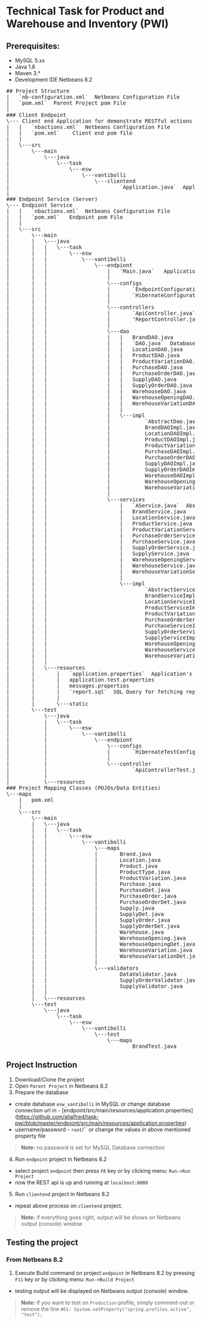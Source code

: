 #  Technical Task for Product and Warehouse and Inventory (PWI) 

## Prerequisites:
* MySQL 5.xx
* Java 1.8 
* Maven 3.*
* Development IDE Netbeans 8.2
<pre>
## Project Structure 
|   `nb-configuration.xml`  Netbeans Configuration File
|   `pom.xml`  Parent Project pom File
|
### Client Endpoint
\--- Client end Application for demonstrate RESTful actions
|   |   `nbactions.xml`  Netbeans Configuration File
|   |   `pom.xml`    Client end pom file
|   |
|   \---src
|       \---main
|           \---java
|               \---task
|                   \---esw
|                       \---vantibolli
|                           \---clientend
|                                   `Application.java`  Application Startup Class with main(String[]) methods action flow.
|       
### Endpoint Service (Server)
\--- Endpiont Service 
|   |   `nbactions.xml`  Netbeans Configuration File
|   |   `pom.xml`   Endpoint pom File
|   |
|   \---src
|       \---main
|       |   \---java
|       |   |   \---task
|       |   |       \---esw
|       |   |           \---vantibolli
|       |   |               \---endpiont
|       |   |                   |   `Main.java`   Application Startup Class with main(String[]) method for 
|       |   |                   |
|       |   |                   \---configs
|       |   |                   |       `EndpointConfiguration.java`   Endpoint Configurations
|       |   |                   |       `HibernateConfiguration.java`  Hibernate Configurations
|       |   |                   |
|       |   |                   \---controllers
|       |   |                   |       `ApiController.java`  Application Program Interface  Controller (Responsible for RESTful Class as GET,POST,PUT/PATCH,DELETE
|       |   |                   |       'ReportController.java'  Controller for Reporting Calls
|       |   |                   |
|       |   |                   \---dao
|       |   |                   |   |   BrandDAO.java
|       |   |                   |   |   `DAO.java`  Database logics Interface Class
|       |   |                   |   |   LocationDAO.java
|       |   |                   |   |   ProductDAO.java
|       |   |                   |   |   ProductVariationDAO.java
|       |   |                   |   |   PurchaseDAO.java
|       |   |                   |   |   PurchaseOrderDAO.java
|       |   |                   |   |   SupplyDAO.java
|       |   |                   |   |   SupplyOrderDAO.java
|       |   |                   |   |   WarehouseDAO.java
|       |   |                   |   |   WarehouseOpeningDAO.java
|       |   |                   |   |   WarehouseVariationDAO.java
|       |   |                   |   |
|       |   |                   |   \---impl
|       |   |                   |           `AbstractDao.java`  Database logics Implemented Class
|       |   |                   |           BrandDAOImpl.java
|       |   |                   |           LocationDAOImpl.java
|       |   |                   |           ProductDAOImpl.java
|       |   |                   |           ProductVariationDAOImpl.java
|       |   |                   |           PurchaseDAOImpl.java
|       |   |                   |           PurchaseOrderDAOImpl.java
|       |   |                   |           SupplyDAOImpl.java
|       |   |                   |           SupplyOrderDAOImpl.java
|       |   |                   |           WarehouseDAOImpl.java
|       |   |                   |           WarehouseOpeningDAOImpl.java
|       |   |                   |           WarehouseVariationDAOImpl.java
|       |   |                   |
|       |   |                   \---services
|       |   |                       |   `AService.java`  Abstract Service Interface Class (See DAO)
|       |   |                       |   BrandService.java
|       |   |                       |   LocationService.java
|       |   |                       |   ProductService.java
|       |   |                       |   ProductVariationService.java
|       |   |                       |   PurchaseOrderService.java
|       |   |                       |   PurchaseService.java
|       |   |                       |   SupplyOrderService.java
|       |   |                       |   SupplyService.java
|       |   |                       |   WarehouseOpeningService.java
|       |   |                       |   WarehouseService.java
|       |   |                       |   WarehouseVariationService.java
|       |   |                       |
|       |   |                       \---impl
|       |   |                               `AbstractService.java`  Abstract Service Interface Class (AbstractDao)
|       |   |                               BrandServiceImpl.java
|       |   |                               LocationServiceImpl.java
|       |   |                               ProductServiceImpl.java
|       |   |                               ProductVariationServiceImpl.java
|       |   |                               PurchaseOrderServiceImpl.java
|       |   |                               PurchaseServiceImpl.java
|       |   |                               SupplyOrderServiceImpl.java
|       |   |                               SupplyServiceImpl.java
|       |   |                               WarehouseOpeningServiceImpl.java
|       |   |                               WarehouseServiceImpl.java
|       |   |                               WarehouseVariationServiceImpl.java
|       |   |
|       |   \---resources
|       |       |   `application.properties`  Application's Property file for Spring Boot and Hibernate etc.
|       |       |   application.test.properties
|       |       |   messages.properties
|       |       |   `report.sql`  SQL Query for fetching report data from Database  
|       |       |
|       |       \---static
|       \---test
|           \---java
|           |   \---task
|           |       \---esw
|           |           \---vantibolli
|           |               \---endpiont
|           |                   \---configs
|           |                   |       `HibernateTestConfiguration.java`  Hibernate Configurations for Build Tests 
|           |                   |
|           |                   \---controller
|           |                           `ApiControllerTest.java`  Integrated Test Class for also show work-flow of client end
|           |
|           \---resources
### Project Mapping Classes (POJOs/Data Entities)
\---maps
    |   pom.xml
    |
    \---src
        \---main
        |   \---java
        |   |   \---task
        |   |       \---esw
        |   |           \---vantibolli
        |   |               \---maps
        |   |               |       Brand.java
        |   |               |       Location.java
        |   |               |       Product.java
        |   |               |       ProductType.java
        |   |               |       ProductVariation.java
        |   |               |       Purchase.java
        |   |               |       PurchaseDet.java
        |   |               |       PurchaseOrder.java
        |   |               |       PurchaseOrderDet.java
        |   |               |       Supply.java
        |   |               |       SupplyDet.java
        |   |               |       SupplyOrder.java
        |   |               |       SupplyOrderDet.java
        |   |               |       Warehouse.java
        |   |               |       WarehouseOpening.java
        |   |               |       WarehouseOpeningDet.java
        |   |               |       WarehouseVariation.java
        |   |               |       WarehouseVariationDet.java
        |   |               |
        |   |               \---validators
        |   |                       DataValidator.java
        |   |                       SupplyOrderValidator.java
        |   |                       SupplyValidator.java
        |   |
        |   \---resources
        \---test
            \---java
                \---task
                    \---esw
                        \---vantibolli
                            \---test
                                \---maps
                                        BrandTest.java
</pre>
## Project Instruction
1. Download/Clone the project 
2. Open `Parent Project` in Netbeans 8.2
3. Prepare the database
  * create database `esw_vantibolli` in MySQL or change database connection url in -  [endpoint/src/main/resources/application.properties]  (https://github.com/alialfred/task-pwi/blob/master/endpiont/src/main/resources/application.properties)
  * username/password - `root`/`` or change the values in above mentioned property file
> **Note:** no password is set for MySQL Database connection
4. Run `endpoint` project in Netbeans 8.2 
  * select project `endpoint` then press `F6` key or by clicking menu: `Run->Run Project`
  * now the REST api is up and running at `localhost:8080`   
5. Run `clientend` project in Netbeans 8.2
  * repeat above process on `clientend` project.
> **Note:** if everything goes right, output will be shows on Netbeans output (console) window 
	   

## Testing the project 

### From Netbeans 8.2
1. Execute Build command on project `endpoint` in Netbeans 8.2 by pressing `F11` key or by clicking menu: `Run->Build Project`
  * testing output will be displayed on Netbeans output (console) window.
> **Note:** if you want to test on `Production` profile, simply comment-out or remove the line `#61: System.setProperty("spring.profiles.active", "test");`

